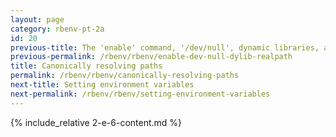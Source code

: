 ```yaml
---
layout: page
category: rbenv-pt-2a
id: 20
previous-title: The 'enable' command, '/dev/null', dynamic libraries, and realpath
previous-permalink: /rbenv/rbenv/enable-dev-null-dylib-realpath
title: Canonically resolving paths
permalink: /rbenv/rbenv/canonically-resolving-paths
next-title: Setting environment variables
next-permalink: /rbenv/rbenv/setting-environment-variables
---
```


{% include_relative 2-e-6-content.md %}
